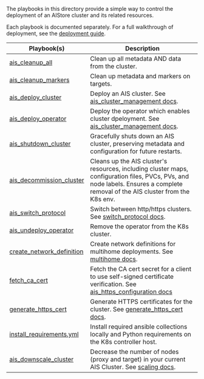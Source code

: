 The playbooks in this directory provide a simple way to control the deployment of an AIStore cluster and its related resources. 

Each playbook is documented separately. For a full walkthrough of deployment, see the [deployment guide](../../docs/README.md).

Playbook(s) | Description
----------- | -----------
[ais_cleanup_all](ais_cleanup_all.yml) | Clean up all metadata AND data from the cluster.
[ais_cleanup_markers](ais_cleanup_markers.yml) | Clean up metadata and markers on targets.
[ais_deploy_cluster](ais_deploy_cluster.yml) | Deploy an AIS cluster. See [ais_cluster_management docs](docs/ais_cluster_management.md).
[ais_deploy_operator](ais_deploy_operator.yml)| Deploy the operator which enables cluster dpeloyment. See [ais_cluster_management docs](docs/ais_cluster_management.md).
[ais_shutdown_cluster](ais_shutdown_cluster.yml) | Gracefully shuts down an AIS cluster, preserving metadata and configuration for future restarts.
[ais_decommission_cluster](ais_decommission_cluster.yml) | Cleans up the AIS cluster's resources, including cluster maps, configuration files, PVCs, PVs, and node labels. Ensures a complete removal of the AIS cluster from the K8s env.
[ais_switch_protocol](ais_switch_protocol.yml) | Switch between http/https clusters. See [switch_protocol docs](docs/switch_protocol.md).
[ais_undeploy_operator](ais_undeploy_operator.yml) | Remove the operator from the K8s cluster.
[create_network_definition](create_network_definition.yml) | Create network definitions for multihome deployments. See [multihome docs](docs/deploy_with_multihome.md).
[fetch_ca_cert](fetch_ca_cert.yml) | Fetch the CA cert secret for a client to use self-signed certificate verification. See [ais_https_configuration docs](docs/ais_https_configuration.md)
[generate_https_cert](generate_https_cert.yml) | Generate HTTPS certificates for the cluster. See [generate_https_cert docs](docs/generate_https_cert.md).
[install_requirements.yml](install_requirements.yml) | Install required ansible collections locally and Python requirements on the K8s controller host.
[ais_downscale_cluster](ais_downscale_cluster.yml) | Decrease the number of nodes (proxy and target) in your current AIS Cluster. See [scaling docs](../README.md#downscaling-the-ais-cluster).